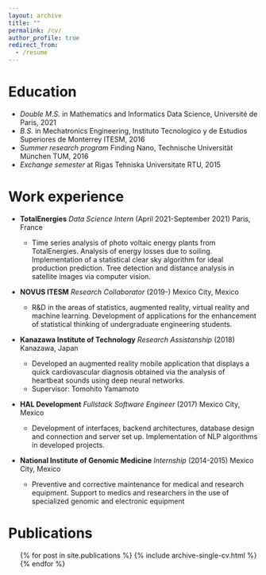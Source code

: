 ```yaml
---
layout: archive
title: ""
permalink: /cv/
author_profile: true
redirect_from:
  - /resume
---
```


<!-- {% include base_path %} -->

Education
======
* *Double M.S.* in Mathematics and Informatics Data Science, Université de Paris, 2021
* *B.S.* in Mechatronics Engineering, Instituto Tecnologico y de Estudios Superiores de Monterrey ITESM, 2016
* *Summer research program* Finding Nano, Technische Universität München TUM, 2016
* *Exchange semester* at Rigas Tehniska Universitate RTU, 2015

Work experience
======
* **TotalEnergies** *Data Science Intern* (April 2021-September 2021) Paris, France
  * Time series analysis of photo voltaic energy plants from TotalEnergies. Analysis of energy losses due to soiling. Implementation of a statistical clear sky algorithm for ideal production prediction. Tree detection and distance analysis in satellite images via computer vision.

* **NOVUS ITESM** *Research Collaborator* (2019-) Mexico City, Mexico
  * R&D in the areas of statistics, augmented reality, virtual reality and machine learning. Development of applications for the enhancement of statistical thinking of undergraduate engineering students.

* **Kanazawa Institute of Technology** *Research Assistanship* (2018) Kanazawa, Japan
  * Developed an augmented reality mobile application that displays a quick cardiovascular diagnosis obtained via the analysis of heartbeat sounds using deep neural networks.
  * Supervisor: Tomohito Yamamoto

* **HAL Development** *Fullstack Software Engineer* (2017) Mexico City, Mexico
  * Development of interfaces, backend architectures, database design and connection and server set up. Implementation of NLP algorithms in developed projects.

* **National Institute of Genomic Medicine** *Internship* (2014-2015) Mexico City, Mexico
  * Preventive and corrective maintenance for medical and research equipment. Support to medics and researchers in the use of specialized genomic and electronic equipment

<!-- Skills
======
* Skill 1
* Skill 2
  * Sub-skill 2.1
  * Sub-skill 2.2
  * Sub-skill 2.3
* Skill 3 -->

Publications
======
  <ul>{% for post in site.publications %}
    {% include archive-single-cv.html %}
  {% endfor %}</ul>

<!-- Presentations
======
  <ul>{% for post in site.talks reversed %}
    {% include archive-single-talk-cv.html %}
  {% endfor %}</ul> -->

<!-- Teaching
======
  <ul>{% for post in site.teaching %}
    {% include archive-single-cv.html %}
  {% endfor %}</ul>

Service and leadership
======
* Currently signed in to 43 different slack teams -->
